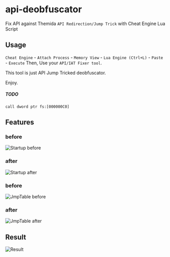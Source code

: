# api-deobfuscator
Fix API against Themida `API Redirection/Jump Trick` with Cheat Engine Lua Script 


## Usage
`Cheat Engine` - `Attach Process` - `Memory View` - `Lua Engine (Ctrl+L)` - `Paste` - `Execute` 
Then, Use your `API/IAT Fixer tool`.

This tool is just API Jump Tricked deobfuscator.

Enjoy.

##### TODO
`call dword ptr fs:[000000C0]`

## Features
### before
![Startup before](https://raw.githubusercontent.com/push0ebp/api-deobfuscator/master/images/startup_before.png)
### after
![Startup after](https://raw.githubusercontent.com/push0ebp/api-deobfuscator/master/images/startup_after.png)

### before
![JmpTable before](https://raw.githubusercontent.com/push0ebp/api-deobfuscator/master/images/jmptable_before.png)

### after
![JmpTable after](https://raw.githubusercontent.com/push0ebp/api-deobfuscator/master/images/jmptable_after.png)


## Result
![Result](https://raw.githubusercontent.com/push0ebp/api-deobfuscator/master/images/result.png)
